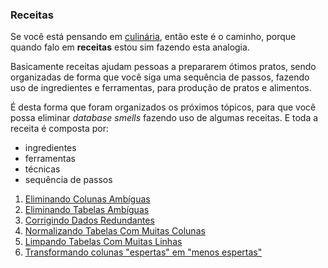 ### Receitas
Se você está pensando em [culinária](https://pt.wikipedia.org/wiki/Receita_(culin%C3%A1ria)), então este é o caminho, porque quando falo em **receitas** estou sim fazendo esta analogia.

Basicamente receitas ajudam pessoas a prepararem ótimos pratos, sendo organizadas de forma que você siga uma sequência de passos, fazendo uso de ingredientes e ferramentas, para produção de pratos e alimentos.

É desta forma que foram organizados os próximos tópicos, para que você possa eliminar *database smells* fazendo uso de algumas receitas. E toda a receita é composta por:
* ingredientes
* ferramentas
* técnicas
* sequência de passos

1. [Eliminando Colunas Ambíguas](receitas-eliminandocolunasambiguas.md)
1. [Eliminando Tabelas Ambíguas](receitas-eliminandotabelasambiguas.md)
1. [Corrigindo Dados Redundantes](receitas-corrigindodadosredundantes.md)
1. [Normalizando Tabelas Com Muitas Colunas](receitas-normalizandotabelascommuitascolunas.md)
1. [Limpando Tabelas Com Muitas Linhas](receitas-limpandotabelascommuitaslinhas.md)
1. [Transformando colunas "espertas" em "menos espertas"](receitas-transformandocolunasespertasemmenosespertas.md)
